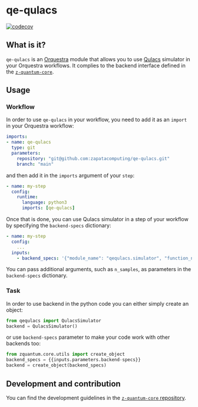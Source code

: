 # qe-qulacs

[![codecov](https://codecov.io/gh/zapatacomputing/qe-qulacs/branch/main/graph/badge.svg?token=6G6TU70MH0)](https://codecov.io/gh/zapatacomputing/qe-qulacs)

## What is it?


`qe-qulacs` is an [Orquestra](https://www.zapatacomputing.com/orquestra/) module that allows you to use [Qulacs](https://github.com/qulacs/qulacs) simulator in your Orquestra workflows.
It complies to the backend interface defined in the [`z-quantum-core`](https://github.com/zapatacomputing/z-quantum-core/blob/main/src/python/orquestra/core/interfaces/backend.py).

## Usage

### Workflow
In order to use `qe-qulacs` in your workflow, you need to add it as an `import` in your Orquestra workflow:

```yaml
imports:
- name: qe-qulacs
  type: git
  parameters:
    repository: "git@github.com:zapatacomputing/qe-qulacs.git"
    branch: "main"
```

and then add it in the `imports` argument of your `step`:

```yaml
- name: my-step
  config:
    runtime:
      language: python3
      imports: [qe-qulacs]
```

Once that is done, you can use Qulacs simulator in a step of your workflow by specifying the `backend-specs` dictionary:

```yaml
- name: my-step
  config:
    ...
  inputs:
    - backend_specs: '{"module_name": "qequlacs.simulator", "function_name": "QulacsSimulator"}'
```

You can pass additional arguments, such as `n_samples`, as parameters in the `backend-specs` dictionary.

### Task

In order to use backend in the python code you can either simply create an object:

```python
from qequlacs import QulacsSimulator
backend = QulacsSimulator()
```

or use `backend-specs` parameter to make your code work with other backends too:

```python
from zquantum.core.utils import create_object
backend_specs = {{inputs.parameters.backend-specs}}
backend = create_object(backend_specs)
```

## Development and contribution

You can find the development guidelines in the [`z-quantum-core` repository](https://github.com/zapatacomputing/z-quantum-core).
